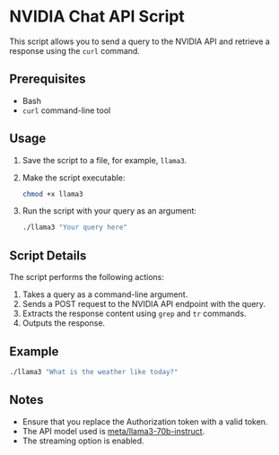 # NVIDIA Chat API Script

This script allows you to send a query to the NVIDIA API and retrieve a response using the `curl` command.

## Prerequisites

- Bash
- `curl` command-line tool

## Usage

1. Save the script to a file, for example, `llama3`.
2. Make the script executable:

    ```bash
    chmod +x llama3
    ```

3. Run the script with your query as an argument:

    ```bash
    ./llama3 "Your query here"
    ```

## Script Details

The script performs the following actions:

1. Takes a query as a command-line argument.
2. Sends a POST request to the NVIDIA API endpoint with the query.
3. Extracts the response content using `grep` and `tr` commands.
4. Outputs the response.

## Example

```bash
./llama3 "What is the weather like today?"
```
## Notes
- Ensure that you replace the Authorization token with a valid token.
- The API model used is [meta/llama3-70b-instruct](https://build.nvidia.com/meta/llama3-70b?snippet_tab=Shell).
- The streaming option is enabled.
